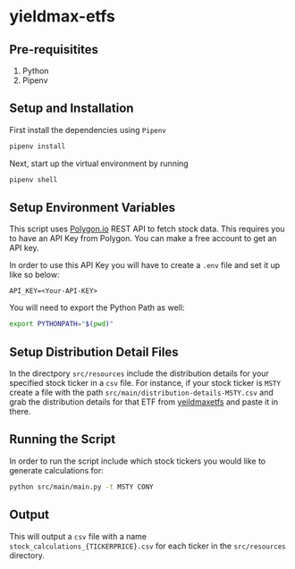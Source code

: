 # yieldmax-etfs

## Pre-requisitites

1. Python
2. Pipenv

## Setup and Installation

First install the dependencies using `Pipenv`

```bash
pipenv install
```

Next, start up the virtual environment by running

```bash
pipenv shell
```

## Setup Environment Variables

This script uses [Polygon.io](https://polygon.io/docs/rest/quickstart) REST API to fetch stock data. This requires you to have an API Key from Polygon. You can make a free account to get an API key. 

In order to use this API Key you will have to create a `.env` file and set it up like so below:

```.env
API_KEY=<Your-API-KEY>
```

You will need to export the Python Path as well:

```bash
export PYTHONPATH="$(pwd)"
```

## Setup Distribution Detail Files

In the directpory `src/resources` include the distribution details for your specified stock ticker in a `csv` file. For instance, if your stock ticker is `MSTY` create a file with the path `src/main/distribution-details-MSTY.csv` and grab the distribution details for that ETF from [yeildmaxetfs](https://www.yieldmaxetfs.com/) and paste it in there.

## Running the Script

In order to run the script include which stock tickers you would like to generate calculations for:

```bash
python src/main/main.py -t MSTY CONY
```

## Output

This will output a `csv` file with a name `stock_calculations_{TICKERPRICE}.csv` for each ticker in the `src/resources` directory.



